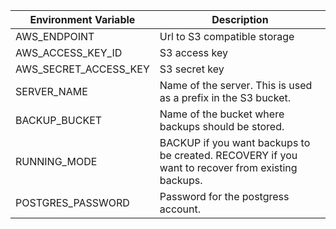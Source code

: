 | Environment Variable | Description                  |
| -------------------- | ---------------------------- |
| AWS_ENDPOINT         | Url to S3 compatible storage |
| AWS_ACCESS_KEY_ID    | S3 access key |
| AWS_SECRET_ACCESS_KEY| S3 secret key |
| SERVER_NAME          | Name of the server. This is used as a prefix in the S3 bucket. |
| BACKUP_BUCKET        | Name of the bucket where backups should be stored. |
| RUNNING_MODE         | BACKUP if you want backups to be created. RECOVERY if you want to recover from existing backups. |
| POSTGRES_PASSWORD    | Password for the postgress account. |

